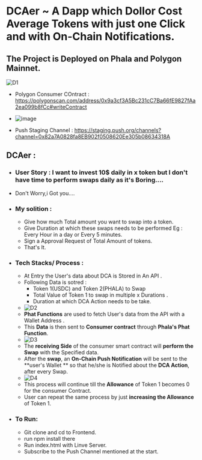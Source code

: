 # DCAer ~ A Dapp which Dollor Cost Average Tokens with just one Click and with On-Chain Notifications.
## The Project is Deployed on **Phala and Polygon Mainnet**. 
![D1](https://github.com/aeyshubh/DCAer/assets/50445649/e6324549-3be0-4db5-b68a-29353d0955aa)

- Polygon Consumer COntract : https://polygonscan.com/address/0x9a3cf3A5Bc231cC7Ba66fE9827fAa2ea099b8fCc#writeContract
- ![image](https://github.com/aeyshubh/DCAer/assets/50445649/6262e1ed-1c32-40b1-a9d3-08a3eca341c4)

- Push Staging Channel : https://staging.push.org/channels?channel=0x82a7A0828fa8EB902f0508620Ee305b08634318A
## DCAer :
- ### User Story : **I want to invest 10$ daily in x token but I don't have time to perform swaps daily as it's Boring....**
- Don't Worry,i Got you....
- ### My solition :
  - Give how much Total amount you want to swap into a token.
  - Give Duration at which these swaps needs to be performed Eg : Every Hour in a day or Every 5 minutes.
  - Sign a Approval Request of Total Amount of tokens.
  - That's It.
    
- ### Tech Stacks/ Process :
  - At Entry the User's data about DCA is Stored in An API .
  - Following Data is sotred :
    - Token 1(USDC) and Token 2(PHALA) to Swap
    - Total Value of Token 1 to swap in multiple x Durations .
    - Duration at which DCA Action needs to be take.
  - ![D2](https://github.com/aeyshubh/DCAer/assets/50445649/42606f85-2a8b-4caf-9b05-841104f02d43)
  - **Phat Functions** are used to fetch User's data from the API with a Wallet Address .
  - This **Data** is then sent to **Consumer contract** through **Phala's Phat Function**.
  - ![D3](https://github.com/aeyshubh/DCAer/assets/50445649/0f862546-2905-4e2c-bb64-b1de1384f24f)
  - The **receiving Side** of the consumer smart contract will **perform the Swap** with the Specified data.
  - After the **swap**, an **On-Chain Push Notification** will be sent to the **user's Wallet ** so that he/she is Notified about the **DCA Action**, after every Swap.
  - ![D4](https://github.com/aeyshubh/DCAer/assets/50445649/19c1340d-28e4-4c0d-ba1d-5c18cb24cbf7)
  - This process will continue till the **Allowance** of Token 1 becomes 0 for the consumer Contract.
  - User can repeat the same process by just **increasing the Allowance** of Token 1.
 
- ### To Run:
  - Git clone and cd to Frontend.
  - run npm install there
  - Run index.html with Linve Server.
  - Subscribe to the Push Channel mentioned at the start.     
 

